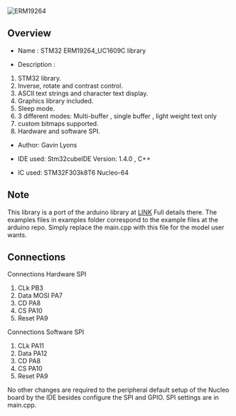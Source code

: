 ![ ERM19264 ](https://github.com/gavinlyonsrepo/ERM19264_UC1609/blob/main/extras/image/color.jpg)

Overview
--------------------
* Name : STM32 ERM19264_UC1609C library

* Description : 	
1. STM32 library.      
2. Inverse, rotate and contrast control. 
3. ASCII text strings and character text display.
4. Graphics library included.
5. Sleep mode.
6. 3 different modes: Multi-buffer , single buffer , light weight text only
7. custom bitmaps supported.
8. Hardware and software SPI.

* Author: Gavin Lyons

* IDE used: Stm32cubeIDE Version: 1.4.0 , C++

* IC used: STM32F303k8T6 Nucleo-64

Note
------------------

This library is a port of the arduino library at [LINK](https://github.com/gavinlyonsrepo/ERM19264_UC1609)
Full details there. The  examples files in examples folder correspond to  the example files at the arduino repo. 
Simply replace the main.cpp with this file for the model user wants.

Connections
------------------------------


Connections Hardware SPI

1. CLk PB3
2. Data MOSI PA7
3. CD PA8
4. CS PA10
5. Reset PA9

Connections Software SPI 

1. CLk PA11
2. Data PA12
3. CD PA8
4. CS PA10
5. Reset PA9

No other changes are required to the peripheral default setup of the Nucleo board by the IDE
besides configure the SPI and  GPIO. SPI settings are in main.cpp.

 
